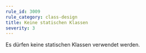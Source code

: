 ```yaml
---
rule_id: 3009
rule_category: class-design
title: Keine statischen Klassen
severity: 3
---
```

Es dürfen keine statischen Klassen verwendet werden.
